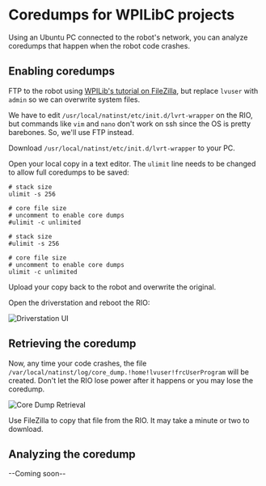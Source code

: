 # Coredumps for WPILibC projects

Using an Ubuntu PC connected to the robot's network, you can analyze coredumps that happen when the robot code crashes.

## Enabling coredumps

FTP to the robot using [WPILib's tutorial on FileZilla](https://docs.wpilib.org/en/stable/docs/software/roborio-info/roborio-ftp.html),
but replace `lvuser` with `admin` so we can overwrite system files.

We have to edit `/usr/local/natinst/etc/init.d/lvrt-wrapper` on the RIO, but commands like `vim` and `nano` don't work on ssh since the
OS is pretty barebones. So, we'll use FTP instead.

Download `/usr/local/natinst/etc/init.d/lvrt-wrapper` to your PC.

Open your local copy in a text editor. The `ulimit` line needs to be changed to allow full coredumps to be saved:

```
# stack size
ulimit -s 256

# core file size
# uncomment to enable core dumps
#ulimit -c unlimited
```

```
# stack size
#ulimit -s 256

# core file size
# uncomment to enable core dumps
ulimit -c unlimited
```

Upload your copy back to the robot and overwrite the original.

Open the driverstation and reboot the RIO:

![Driverstation UI](https://mililanirobotics.gitbooks.io/frc-electrical-bible/content/Driver_Station/diagnostics.png)

## Retrieving the coredump

Now, any time your code crashes, the file `/var/local/natinst/log/core_dump.!home!lvuser!frcUserProgram` will be created.
Don't let the RIO lose power after it happens or you may lose the coredump.

![Core Dump Retrieval](https://github.com/TripleHelixProgramming/ChargedUp/blob/docs/coredump-info/CoreDumpImage.png?raw=true)

Use FileZilla to copy that file from the RIO. It may take a minute or two to download.

## Analyzing the coredump

--Coming soon--
